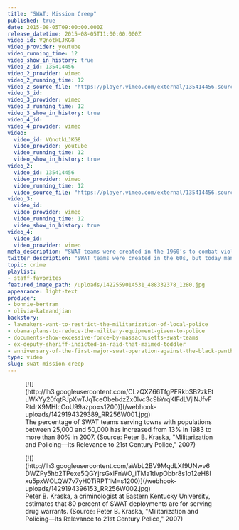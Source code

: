 ```yaml
---
title: "SWAT: Mission Creep"
published: true
date: 2015-08-05T09:00:00.000Z
release_datetime: 2015-08-05T11:00:00.000Z
video_id: VQnotkLJKG8
video_provider: youtube
video_running_time: 12
video_show_in_history: true
video_2_id: 135414456
video_2_provider: vimeo
video_2_running_time: 12
video_2_source_file: "https://player.vimeo.com/external/135414456.source.mov?s=c3e6d5fca67aebf43d52f02f10c9503b&profile_id=0&download=1"
video_3_id:
video_3_provider: vimeo
video_3_running_time: 12
video_3_show_in_history: true
video_4_id:
video_4_provider: vimeo
video:
  video_id: VQnotkLJKG8
  video_provider: youtube
  video_running_time: 12
  video_show_in_history: true
video_2:
  video_id: 135414456
  video_provider: vimeo
  video_running_time: 12
  video_source_file: "https://player.vimeo.com/external/135414456.source.mov?s=c3e6d5fca67aebf43d52f02f10c9503b&profile_id=0&download=1"
video_3:
  video_id:
  video_provider: vimeo
  video_running_time: 12
  video_show_in_history: true
video_4:
  video_id:
  video_provider: vimeo
meta_description: "SWAT teams were created in the 1960’s to combat violent events. Since then, the specialized teams have morphed into a force increasingly used in routine policing, most often to serve drug warrants,sometimes with disastrous results. Which raises the question -- are we too militarized? "
twitter_description: "SWAT teams were created in the 60s, but today many people wonder if they've gone too far. "
topic: crime
playlist:
- staff-favorites
featured_image_path: /uploads/1422559014531_488332378_1280.jpg
appearance: light-text
producer:
- bonnie-bertram
- olivia-katrandjian
backstory:
- lawmakers-want-to-restrict-the-militarization-of-local-police
- obama-plans-to-reduce-the-military-equipment-given-to-police
- documents-show-excessive-force-by-massachusetts-swat-teams
- ex-deputy-sheriff-indicted-in-raid-that-maimed-toddler
- anniversary-of-the-first-major-swat-operation-against-the-black-panthers
type: video
slug: swat-mission-creep
---
```


<figure data-type="image">[![](http://lh3.googleusercontent.com/CLzQXZ66TfgPFRkbSB2zkEtuWkYy20fqtPJpXwTJqTceObebdzZx0lvc3c9bYrqKIFdLVjINJfvFRtdrX9MHIcOoU99azpo=s1200)](/webhook-uploads/1429194329389_RR256W001.jpg)

<figcaption>
The percentage of SWAT teams serving towns with populations between 25,000 and 50,000 has increased from 13% in 1983 to more than 80% in 2007. (Source: Peter B. Kraska, "Militarization and Policing—Its Relevance to 21st Century Police," 2007)</figcaption>

</figure>

<figure data-type="image">[![](http://lh3.googleusercontent.com/aWbL2BV9MqdLXf9UNwv6DWZPy5hb2TPexe5QGYjrsGxlFnWO_iTMa1tIvpObbr8s1o12eH8Ixu5pxWOLQW7v7yH0TiRPT1M=s1200)](/webhook-uploads/1429194396153_RR256W002.jpg)

<figcaption>Peter B. Kraska, a criminologist at Eastern Kentucky University, estimates that 80 percent of SWAT deployments are for serving drug warrants. (Source: Peter B. Kraska, "Militarization and Policing—Its Relevance to 21st Century Police," 2007)
</figcaption>

</figure>

